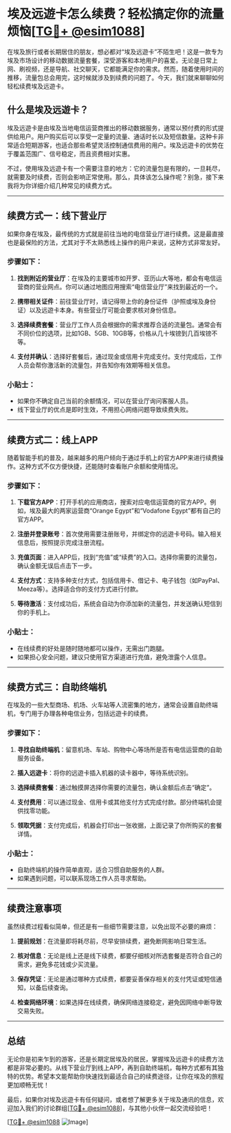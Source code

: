 # 埃及远遊卡怎么续费？轻松搞定你的流量烦恼[[TG💪+ @esim1088](https://t.me/s/esim1088)]

在埃及旅行或者长期居住的朋友，想必都对“埃及远遊卡”不陌生吧！这是一款专为埃及市场设计的移动数据流量套餐，深受游客和本地用户的喜爱。无论是日常上网、刷视频，还是导航、社交聊天，它都能满足你的需求。然而，随着使用时间的推移，流量包总会用完，这时候就涉及到续费的问题了。今天，我们就来聊聊如何轻松续费埃及远遊卡。

## 什么是埃及远遊卡？

埃及远遊卡是由埃及当地电信运营商推出的移动数据服务，通常以预付费的形式提供给用户。用户购买后可以享受一定量的流量、通话时长以及短信数量。这种卡非常适合短期游客，也适合那些希望灵活控制通信费用的用户。埃及远遊卡的优势在于覆盖范围广、信号稳定，而且资费相对实惠。

不过，使用埃及远遊卡有一个需要注意的地方：它的流量包是有限的，一旦耗尽，就需要及时续费，否则会影响正常使用。那么，具体该怎么操作呢？别急，接下来我将为你详细介绍几种常见的续费方式。

---

## 续费方式一：线下营业厅

如果你身在埃及，最传统的方式就是前往当地的电信营业厅进行续费。这是最直接也是最保险的方法，尤其对于不太熟悉线上操作的用户来说，这种方式非常友好。

### 步骤如下：
1. **找到附近的营业厅**：在埃及的主要城市如开罗、亚历山大等地，都会有电信运营商的营业网点。你可以通过地图应用搜索“电信营业厅”来找到最近的一个。
   
2. **携带相关证件**：前往营业厅时，请记得带上你的身份证件（护照或埃及身份证）以及远遊卡本身。有些营业厅可能会要求核对身份信息。

3. **选择续费套餐**：营业厅工作人员会根据你的需求推荐合适的流量包。通常会有不同价位的选项，比如1GB、5GB、10GB等，价格从几十埃镑到几百埃镑不等。

4. **支付并确认**：选择好套餐后，通过现金或信用卡完成支付。支付完成后，工作人员会帮你激活新的流量包，并告知你有效期等相关信息。

### 小贴士：
- 如果你不确定自己当前的余额情况，可以在营业厅询问客服人员。
- 线下营业厅的优点是即时生效，不用担心网络问题导致续费失败。

---

## 续费方式二：线上APP

随着智能手机的普及，越来越多的用户倾向于通过手机上的官方APP来进行续费操作。这种方式不仅方便快捷，还能随时查看账户余额和使用情况。

### 步骤如下：
1. **下载官方APP**：打开手机的应用商店，搜索对应电信运营商的官方APP。例如，埃及最大的两家运营商“Orange Egypt”和“Vodafone Egypt”都有自己的官方APP。

2. **注册并登录账号**：首次使用需要注册账号，并绑定你的远遊卡号码。输入相关信息后，按照提示完成注册流程。

3. **充值页面**：进入APP后，找到“充值”或“续费”的入口。选择你需要的流量包，确认金额无误后点击下一步。

4. **支付方式**：支持多种支付方式，包括信用卡、借记卡、电子钱包（如PayPal、Meeza等）。选择适合你的支付方式进行付款。

5. **等待激活**：支付成功后，系统会自动为你添加新的流量包，并发送确认短信到你的手机上。

### 小贴士：
- 在线续费的好处是随时随地都可以操作，无需出门跑腿。
- 如果担心安全问题，建议只使用官方渠道进行充值，避免泄露个人信息。

---

## 续费方式三：自助终端机

在埃及的一些大型商场、机场、火车站等人流密集的地方，通常会设置自助终端机，专门用于办理各种电信业务，包括远遊卡的续费。

### 步骤如下：
1. **寻找自助终端机**：留意机场、车站、购物中心等场所是否有电信运营商的自助服务设备。

2. **插入远遊卡**：将你的远遊卡插入机器的读卡器中，等待系统识别。

3. **选择续费套餐**：通过触摸屏选择你需要的流量包，确认金额后点击“确定”。

4. **支付费用**：可以通过现金、信用卡或其他支付方式完成付款。部分终端机会提供找零功能。

5. **领取凭据**：支付完成后，机器会打印出一张收据，上面记录了你所购买的套餐详情。

### 小贴士：
- 自助终端机的操作简单直观，适合习惯自助服务的人群。
- 如果遇到问题，可以联系现场工作人员寻求帮助。

---

## 续费注意事项

虽然续费过程看似简单，但还是有一些细节需要注意，以免出现不必要的麻烦：

1. **提前规划**：在流量即将耗尽前，尽早安排续费，避免断网影响日常生活。
   
2. **核对信息**：无论是线上还是线下续费，都要仔细核对所选套餐是否符合自己的需求，避免多花钱或少买流量。

3. **保存凭证**：无论是通过哪种方式续费，都要妥善保存相关的支付凭证或短信通知，以备后续查询。

4. **检查网络环境**：如果选择在线续费，确保网络连接稳定，避免因网络中断导致交易失败。

---

## 总结

无论你是初来乍到的游客，还是长期定居埃及的居民，掌握埃及远遊卡的续费方法都是非常必要的。从线下营业厅到线上APP，再到自助终端机，每种方式都有其独特的优势。希望本文能帮助你快速找到最适合自己的续费途径，让你在埃及的旅程更加顺畅无忧！

最后，如果你对埃及远遊卡有任何疑问，或者想了解更多关于埃及通讯的信息，欢迎加入我们的讨论群组[[TG💪+ @esim1088](https://t.me/s/esim1088)]，与其他小伙伴一起交流经验吧！

[[TG💪+ @esim1088](https://t.me/s/esim1088) ![Image](https://i.postimg.cc/4NQfJmqS/Snipaste-2025-05-13-00-14-12.png)]